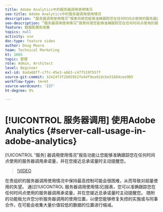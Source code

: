 ```yaml
---
title: Adobe Analytics中的服务器调用使用情况
seo-title: Adobe Analytics中的服务器调用使用情况
description: “服务器调用使用情况”报表将使您能够准确跟踪您在任何时间点使用的服务器调用承诺量，并在您接近总承诺量时主动提醒您。
seo-description: “服务器调用使用情况”报表将使您能够准确跟踪您在任何时间点使用的服务器调用承诺量，并在您接近总承诺量时主动提醒您。
feature: 数据配置和收集
topics: null
activity: use
doc-type: feature video
author: Doug Moore
team: Technical Marketing
kt: 1665
topic: 管理
role: Admin, Architect
level: Beginner
exl-id: 8ada68ff-c7fc-45e3-a663-c477519f557f
source-git-commit: 32424f3f2b05952fe4df9ea91dcbe51684cee905
workflow-type: tm+mt
source-wordcount: '237'
ht-degree: 0%

---
```


# [!UICONTROL 服务器调用] 使用Adobe Analytics {#server-call-usage-in-adobe-analytics}

[!UICONTROL “服务] 器调用使用情况”报告功能让您能够准确跟踪您在任何时间点使用的服务器调用承诺量，并在您接近总承诺量时主动提醒您。

>[!VIDEO](https://video.tv.adobe.com/v/23137/?quality=12)

在贵组织的服务器调用使用情况中保持最高控制可能会很困难，从而导致对超量使用的失望。 通过[!UICONTROL 服务器调用使用情况]报表，您可以准确跟踪您在任何时间点使用的服务器调用承诺量，并在您接近总承诺量时主动提醒您。 随附的功能板允许您分析服务器调用的使用位置，以便您能够修复失控的实施或与同事合作，在可能会收集大量价值较低的数据的位置进行缩减。
